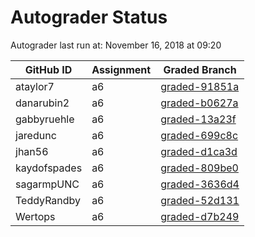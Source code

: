 # Autograder Status
Autograder last run at: November 16, 2018 at 09:20

| GitHub ID | Assignment | Graded Branch |
|-----------|------------|---------------|
| ataylor7 | a6 | [graded-91851a](https://github.com/Fall2018COMP401-001/a6-ataylor7/tree/graded-91851a) | 
| danarubin2 | a6 | [graded-b0627a](https://github.com/Fall2018COMP401-001/a6-danarubin2/tree/graded-b0627a) | 
| gabbyruehle | a6 | [graded-13a23f](https://github.com/Fall2018COMP401-001/a6-gabbyruehle/tree/graded-13a23f) | 
| jaredunc | a6 | [graded-699c8c](https://github.com/Fall2018COMP401-001/a6-jaredunc/tree/graded-699c8c) | 
| jhan56 | a6 | [graded-d1ca3d](https://github.com/Fall2018COMP401-001/a6-jhan56/tree/graded-d1ca3d) | 
| kaydofspades | a6 | [graded-809be0](https://github.com/Fall2018COMP401-001/a6-kaydofspades/tree/graded-809be0) | 
| sagarmpUNC | a6 | [graded-3636d4](https://github.com/Fall2018COMP401-001/a6-sagarmpUNC/tree/graded-3636d4) | 
| TeddyRandby | a6 | [graded-52d131](https://github.com/Fall2018COMP401-001/a6-TeddyRandby/tree/graded-52d131) | 
| Wertops | a6 | [graded-d7b249](https://github.com/Fall2018COMP401-001/a6-Wertops/tree/graded-d7b249) | 
